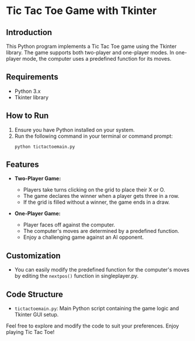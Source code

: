# Tic Tac Toe Game with Tkinter

## Introduction
This Python program implements a Tic Tac Toe game using the Tkinter library. The game supports both two-player and one-player modes. In one-player mode, the computer uses a predefined function for its moves.

## Requirements
- Python 3.x
- Tkinter library

## How to Run
1. Ensure you have Python installed on your system.
2. Run the following command in your terminal or command prompt:
   ```
   python tictactoemain.py
   ```

## Features
- **Two-Player Game:**
  - Players take turns clicking on the grid to place their X or O.
  - The game declares the winner when a player gets three in a row.
  - If the grid is filled without a winner, the game ends in a draw.

- **One-Player Game:**
  - Player faces off against the computer.
  - The computer's moves are determined by a predefined function.
  - Enjoy a challenging game against an AI opponent.

## Customization
- You can easily modify the predefined function for the computer's moves by editing the `nextpos()` function in singleplayer.py.

## Code Structure
- `tictactoemain.py`: Main Python script containing the game logic and Tkinter GUI setup.

Feel free to explore and modify the code to suit your preferences. Enjoy playing Tic Tac Toe!
